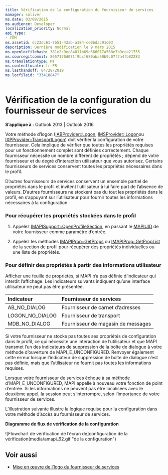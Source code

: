 ```yaml
---
title: Vérification de la configuration du fournisseur de services
manager: soliver
ms.date: 03/09/2015
ms.audience: Developer
localization_priority: Normal
api_type:
- COM
ms.assetid: dc23dc61-7b51-43ab-a184-ce0bdac91d03
description: Dernière modification le 9 mars 2015
ms.openlocfilehash: 381e2c9ec84811b69d666017a568e7b9cca21755
ms.sourcegitcommit: 8657170d071f9bcf680aba50b9c07f2a4fb82283
ms.translationtype: MT
ms.contentlocale: fr-FR
ms.lasthandoff: 04/28/2019
ms.locfileid: "33418847"
---
```

# <a name="verifying-service-provider-configuration"></a>Vérification de la configuration du fournisseur de services
  
**S’applique à** : Outlook 2013 | Outlook 2016 
  
Votre méthode d’logon ([IABProvider::Logon](iabprovider-logon.md), [IMSProvider::Logon](imsprovider-logon.md)ou [IXPProvider::TransportLogon](ixpprovider-transportlogon.md)) doit vérifier la configuration de votre fournisseur. Cela implique de vérifier que toutes les propriétés requises pour un fonctionnement complet sont définies correctement. Chaque fournisseur nécessite un nombre différent de propriétés ; dépend de votre fournisseur et du degré d’interaction utilisateur que vous autorisez. Certains fournisseurs de services conservent toutes les propriétés nécessaires dans le profil. 

D’autres fournisseurs de services conservent un ensemble partiel de propriétés dans le profil et invitent l’utilisateur à lui faire part de l’absence de valeurs. D’autres fournisseurs ne stockent pas du tout les propriétés dans le profil, en s’appuyant sur l’utilisateur pour fournir toutes les informations nécessaires à la configuration.
  
### <a name="to-retrieve-properties-stored-in-the-profile"></a>Pour récupérer les propriétés stockées dans le profil
  
1. Appelez [IMAPISupport::OpenProfileSection](imapisupport-openprofilesection.md), en passant le [MAPIUID](mapiuid.md) de votre fournisseur comme paramètre d’entrée. 
    
2. Appelez les méthodes [IMAPIProp::GetProps](imapiprop-getprops.md) ou [IMAPIProp::GetPropList](imapiprop-getproplist.md) de la section de profil pour récupérer des propriétés individuelles ou une liste de propriétés. 
    
### <a name="to-set-properties-from-user-information"></a>Pour définir des propriétés à partir des informations utilisateur
  
Afficher une feuille de propriétés, si MAPI n’a pas définie d’indicateur qui interdit l’affichage. Les indicateurs suivants indiquent qu’une interface utilisateur ne peut pas être présentée.
  
|**Indicateur**|**Fournisseur de services**|
|:-----|:-----|
|AB_NO_DIALOG  <br/> |Fournisseur de carnet d’adresses  <br/> |
|LOGON_NO_DIALOG  <br/> |Fournisseur de transport  <br/> |
|MDB_NO_DIALOG  <br/> |Fournisseur de magasin de messages  <br/> |
   
Si votre fournisseur ne stocke pas toutes ses propriétés de configuration dans le profil, ce qui nécessite une interaction de l’utilisateur et que MAPI transmet l’un des indicateurs de suppression de la boîte de dialogue à votre méthode d’ouverture de MAPI_E_UNCONFIGURED. Renvoyer également cette erreur lorsque l’indicateur de suppression de boîte de dialogue n’est pas définie, mais que l’utilisateur ne fournit pas toutes les informations requises.
  
Lorsque votre fournisseur de services échoue à sa méthode d’MAPI_E_UNCONFIGURED, MAPI appelle à nouveau votre fonction de point d’entrée. Si les informations ne peuvent pas être localisées avec le deuxième appel, la session peut s’interrompre, selon l’importance de votre fournisseur de services. 
  
L’illustration suivante illustre la logique requise pour la configuration dans votre méthode d’accès au fournisseur de services. 
  
**Diagramme de flux de vérification de la configuration**
  
![Flowchart de vérification de l’écran de]configuration de la vérification(media/amapi_62.gif "de la configuration")
  
## <a name="see-also"></a>Voir aussi

- [Mise en œuvre de l’logo du fournisseur de services](implementing-service-provider-logon.md)


